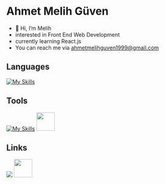 # Ahmet Melih Güven
- 👋 Hi, I’m Melih
 - interested in Front End Web Development
- currently learning React.js
- You can reach me via ahmetmelihguven1999@gmail.com  
## Languages

[![My Skills](https://skillicons.dev/icons?i=js,html,css,react)](https://skillicons.dev)


## Tools        
[![My Skills](https://skillicons.dev/icons?i=git,vite,vscode)](https://skillicons.dev)
<img src="https://user-images.githubusercontent.com/83810014/230793876-dec8d035-dd45-4cc3-a64b-02eb0c76adec.png"
        width="48px" height="48px" display="inline">


## Links
<a target="_blank" href="https://www.linkedin.com/in/njorthr/"><img src="https://skillicons.dev/icons?i=linkedin"></a>
<a target="_blank" href="https://www.codewars.com/users/Njorthr"><img src="https://user-images.githubusercontent.com/83810014/153674708-22d26a8e-5e12-492c-bbb6-b902044068ee.svg" width="48px" height="48px"></a>




<!---
Njorthr/Njorthr is a ✨ special ✨ repository because its `README.md` (this file) appears on your GitHub profile.
You can click the Preview link to take a look at your changes.
--->
